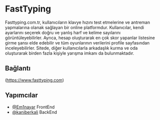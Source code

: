 # FastTyping

Fasttyping.com.tr, kullanıcıların klavye hızını test etmelerine ve antreman yapmalarına olanak sağlayan bir online platformdur. Kullanıcılar, kendi ayarlarını seçerek doğru ve yanlış harf ve kelime sayılarını görüntüleyebilirler. Ayrıca, hesap oluşturarak en çok skor yapanlar listesine girme şansı elde edebilir ve tüm oyunlarının verilerini profile sayfasından inceleyebilirler. Sitede, diğer kullanıcılarla arkadaşlık kurma ve oda oluşturarak birden fazla kişiyle yarışma imkanı da bulunmaktadır.

## Bağlantı
(https://www.fasttyping.com)

## Yapımcılar

- [@Em1nayar](https://www.github.com/Em1nayar) FrontEnd
- [@kaniberkali](https://www.github.com/kaniberkali) BackEnd
